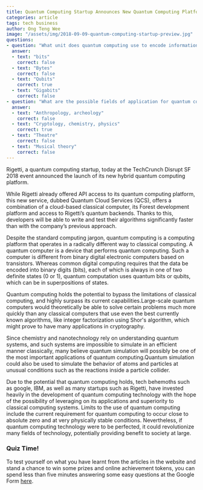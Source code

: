 ```yaml
---
title: Quantum Computing Startup Announces New Quantum Computing Platform 
categories: article
tags: tech business
author: Ong Teng Wee
image: "/assets/img/2018-09-09-quantum-computing-startup-preview.jpg"
questions:
- question: "What unit does quantum computing use to encode information?"
  answer: 
  - text: "bits"
    correct: false
  - text: "Bytes"
    correct: false
  - text: "Qubits"
    correct: true
  - text: "Gigabits"
    correct: false
- question: "What are the possible fields of application for quantum computing?"
  answer: 
  - text: "Anthropology, archeology"
    correct: false
  - text: "Cryptology, chemistry, physics"
    correct: true
  - text: "Theatre"
    correct: false
  - text: "Musical theory"
    correct: false
---
```


Rigetti, a quantum computing startup, today at the TechCrunch Disrupt SF 2018 event announced the launch of its new hybrid quantum computing platform.

While Rigetti already offered API access to its quantum computing platform, this new service, dubbed Quantum Cloud Services (QCS), offers a combination of a cloud-based classical computer, its Forest development platform and access to Rigetti’s quantum backends. Thanks to this, developers will be able to write and test their algorithms significantly faster than with the company’s previous approach.

Despite the standard computing jargon, quantum computing is a computing platform that operates in a radically different way to classical computing. A quantum computer is a device that performs quantum computing. Such a computer is different from binary digital electronic computers based on transistors. Whereas common digital computing requires that the data be encoded into binary digits (bits), each of which is always in one of two definite states (0 or 1), quantum computation uses quantum bits or qubits, which can be in superpositions of states. 

Quantum computing holds the potential to bypass the limitations of classical computing, and highly surpass its current capabilities.Large-scale quantum computers would theoretically be able to solve certain problems much more quickly than any classical computers that use even the best currently known algorithms, like integer factorization using Shor's algorithm, which might prove to have many applications in cryptography.

Since chemistry and nanotechnology rely on understanding quantum systems, and such systems are impossible to simulate in an efficient manner classically, many believe quantum simulation will possibly be one of the most important applications of quantum computing.Quantum simulation could also be used to simulate the behavior of atoms and particles at unusual conditions such as the reactions inside a particle collider.

Due to the potential that quantum computing holds, tech behemoths such as google, IBM, as well as many startups such as Rigetti, have invested heavily in the development of quantum computing technology with the hope of the possibility of leveraging on its applications and superiority to classical computing systems. Limits to the use of quantum computing include the current requirement for quantum computing to occur close to absolute zero and at very physically stable conditions. Nevertheless, if quantum computing technology were to be perfected, it could revolutionize many fields of technology, potentially providing benefit to society at large.

### Quiz Time!
To test yourself on what you have learnt from the articles in the website and stand a chance to win some prizes and online achievement tokens, you can spend less than five minutes answering some easy questions at the Google Form [here](https://docs.google.com/forms/d/e/1FAIpQLSeVV028FIleX5HhThgHqkZBch85R4yAYp6y_9W-EEJ0SgX6yQ/viewform?usp=sf_link).  